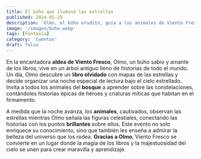 ```yaml
---
title: El búho que iluminó las estrellas
published: 2024-05-29
description: 'Olmo, el búho erudito, guía a los animales de Viento Fresco en una jornada nocturna de descubrimiento estelar'
image: '/images/buho.webp'
tags: [Fantasía]
category: 'Cuentos'
draft: false 
---
```

En la encantadora **aldea de Viento Fresco**, Olmo, un búho sabio y amante de los libros, vive en un árbol antiguo lleno de historias de todo el mundo. Un día, Olmo descubre un l**ibro olvidado** con mapas de las estrellas y decide organizar una noche especial de lectura bajo el cielo estrellado. Invita a todos los animales del **bosque** a aprender sobre las constelaciones, contándoles historias épicas de héroes y criaturas míticas que habitan en el firmamento.

A medida que la noche avanza, los **animales**, cautivados, observan las estrellas mientras Olmo señala las figuras celestiales, conectando las historias con los puntos **brillantes** sobre ellos. Este evento no solo enriquece su conocimiento, sino que también les enseña a admirar la belleza del universo que los rodea. **Gracias a Olmo**, Viento Fresco se convierte en un lugar donde la magia de los libros y la majestuosidad del cielo se unen para crear maravilla y aprendizaje.